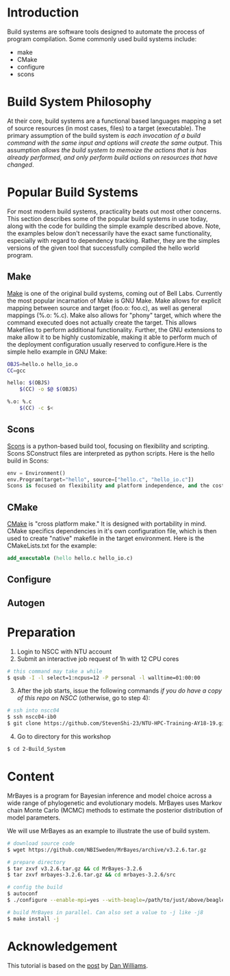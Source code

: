 # Introduction
Build systems are software tools designed to automate the process of program compilation. Some commonly used build systems include:
* make
* CMake
* configure
* scons

# Build System Philosophy
At their core, build systems are a functional based languages mapping a set of source resources (in most cases, files) to a target (executable). The primary assumption of the build system is _each invocation of a build command with the same input and options will create the same output_. This assumption *allows the build system to memoize the actions that is has already performed, and only perform build actions on resources that have changed*.

# Popular Build Systems
For most modern build systems, practicality beats out most other concerns. This section describes some of the popular build systems in use today, along with the code for building the simple example described above. Note, the examples below don't necessarily have the exact same functionality, especially with regard to dependency tracking. Rather, they are the simples versions of the given tool that successfully compiled the hello world program.

## Make
[Make](http://www.gnu.org/software/make/) is one of the original build systems, coming out of Bell Labs. Currently the most popular incarnation of Make is GNU Make. Make allows for explicit mapping between source and target (foo.o: foo.c), as well as general mappings (%.o: %.c). Make also allows for "phony" target, which where the command executed does not actually create the target. This allows Makefiles to perform additional functionality. Further, the GNU extensions to make allow it to be highly customizable, making it able to perform much of the deployment configuration usually reserved to configure.Here is the simple hello example in GNU Make:

```bash
OBJS=hello.o hello_io.o
CC=gcc

hello: $(OBJS)
    $(CC) -o $@ $(OBJS)

%.o: %.c
    $(CC) -c $<
```

## Scons

[Scons](https://www.scons.org/) is a python-based build tool, focusing on flexibility and scripting. Scons SConstruct files are interpreted as python scripts. Here is the hello build in Scons:

```python
env = Environment()
env.Program(target="hello", source=["hello.c", "hello_io.c"])
Scons is focused on flexibility and platform independence, and the cost of performance. Because scons is based on a general-purpose language it offers a wide range of extensible features, including custom builders and file scanning.
```
## CMake
[CMake](https://cmake.org/) is "cross platform make." It is designed with portability in mind. CMake specifics dependencies in it's own configuration file, which is then used to create "native" makefile in the target environment. Here is the CMakeLists.txt for the example:

```cmake
add_executable (hello hello.c hello_io.c)
```

## Configure
## Autogen

# Preparation
1. Login to NSCC with NTU account
2. Submit an interactive job request of 1h with 12 CPU cores
```bash
# this command may take a while
$ qsub -I -l select=1:ncpus=12 -P personal -l walltime=01:00:00
```
3. After the job starts, issue the following commands *if you do have a copy of this repo on NSCC* (otherwise, go to step 4):
```bash
# ssh into nscc04 
$ ssh nscc04-ib0
$ git clone https://github.com/StevenShi-23/NTU-HPC-Training-AY18-19.git
```
4. Go to directory for this workshop
```bash
$ cd 2-Build_System
```

# Content
MrBayes is a program for Bayesian inference and model choice across a wide range of phylogenetic and evolutionary models. MrBayes uses Markov chain Monte Carlo (MCMC) methods to estimate the posterior distribution of model parameters.

We will use MrBayes as an example to illustrate the use of build system.
```bash
# download source code
$ wget https://github.com/NBISweden/MrBayes/archive/v3.2.6.tar.gz

# prepare directory
$ tar zxvf v3.2.6.tar.gz && cd MrBayes-3.2.6
$ tar zxvf mrbayes-3.2.6.tar.gz && cd mrbayes-3.2.6/src

# config the build
$ autoconf
$ ./configure --enable-mpi=yes --with-beagle=/path/to/just/above/beagle-lib --prefix=/path/to/your/MrBayes CC=mpiicc CXX=icpc

# build MrBayes in parallel. Can also set a value to -j like -j8
$ make install -j
```


# Acknowledgement
This tutorial is based on the [post](https://www.cs.virginia.edu/~dww4s/articles/build_systems.html) by [Dan Williams](http://www.pyrento.net/). 
